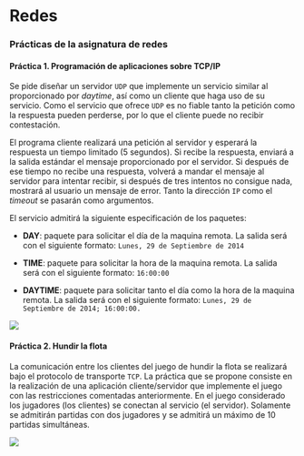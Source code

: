 # Redes
### Prácticas de la asignatura de redes
#### Práctica 1. Programación de aplicaciones sobre TCP/IP

Se pide diseñar un servidor ```UDP``` que implemente un servicio similar al proporcionado por
*daytime*, así como un cliente que haga uso de su servicio. Como el servicio que ofrece ```UDP``` es no fiable tanto la petición como la respuesta pueden perderse, por lo que el cliente puede no recibir contestación.

El programa cliente realizará una petición al servidor y esperará la
respuesta un tiempo limitado (5 segundos). Si recibe la respuesta, enviará a la salida estándar el mensaje proporcionado por el servidor. Si después de ese tiempo no recibe una respuesta, volverá a mandar el mensaje al servidor para intentar recibir, si después de tres intentos no consigue nada, mostrará al usuario un mensaje de error. Tanto la dirección ```IP``` como el *timeout* se pasarán como argumentos.

El servicio admitirá la siguiente especificación de los paquetes:

  - **DAY**: paquete para solicitar el día de la maquina remota. La salida será con el siguiente formato: ```Lunes, 29 de Septiembre de 2014```

  - **TIME**: paquete para solicitar la hora de la maquina remota. La salida será con el
  siguiente formato: ```16:00:00```

  - **DAYTIME**: paquete para solicitar tanto el día como la hora de la maquina remota. La salida será con el siguiente formato: ```Lunes, 29 de Septiembre de 2014; 16:00:00.```

  ![](https://img.shields.io/badge/Practica%201-100%25-green.svg)

#### Práctica 2. Hundir la flota

La comunicación entre los clientes del juego de hundir la flota se realizará bajo el
protocolo de transporte ```TCP```. La práctica que se propone consiste en la realización de una
aplicación cliente/servidor que implemente el juego con las restricciones comentadas
anteriormente. En el juego considerado los jugadores (los clientes) se conectan al servicio (el
servidor). Solamente se admitirán partidas con dos jugadores y se admitirá un máximo de 10
partidas simultáneas.

  ![](https://img.shields.io/badge/Practica%202-0%25-red.svg)
